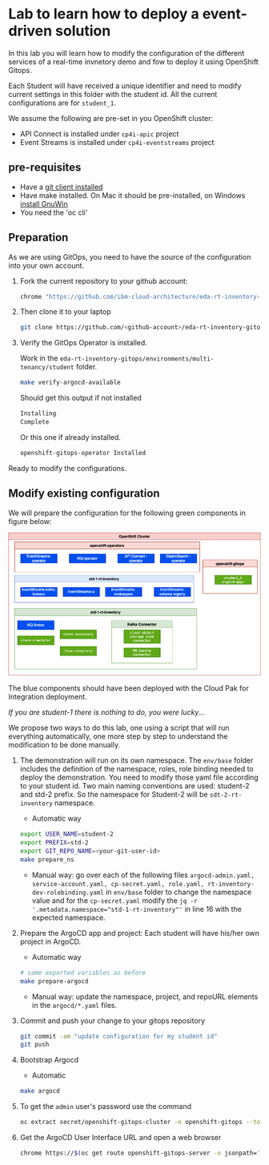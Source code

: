 # Lab to learn how to deploy a event-driven solution

In this lab you will learn how to modify the configuration of the different services of a real-time invnetory demo and fow to deploy it
using OpenShift Gitops.

Each Student will have received a unique identifier and need to modify current settings in this folder with the student id. All the current configurations are for `student_1`.

We assume the following are pre-set in you OpenShift cluster:

* API Connect is installed under `cp4i-apic` project
* Event Streams is installed under `cp4i-eventstreams` project

## pre-requisites

* Have a [git client installed](https://github.com/git-guides/install-git)
* Have make installed. On Mac it should be pre-installed, on Windows [install GnuWin](http://gnuwin32.sourceforge.net/install.html)
* You need the 'oc cli'

## Preparation

As we are using GitOps, you need to have the source of the configuration into your own account.

1. Fork the current repository to your github account: 

    ```sh
    chrome "https://github.com/ibm-cloud-architecture/eda-rt-inventory-gitops"
    ```

1. Then clone it to your laptop

    ```sh
    git clone https://github.com/<github-account>/eda-rt-inventory-gitops
    ```

1. Verify the GitOps Operator is installed.

    Work in the `eda-rt-inventory-gitops/environments/multi-tenancy/student` folder.

    ```sh
    make verify-argocd-available
    ```

    Should get this output if not installed

    ```sh
    Installing
    Complete
    ```

    Or this one if already installed.

    ```sh
    openshift-gitops-operator Installed
    ```

Ready to modify the configurations.


## Modify existing configuration

We will prepare the configuration for the following green components in figure below:

![](../../../docs/images/student_env.png)

The blue components should have been deployed with the Cloud Pak for Integration deployment. 

*If you are student-1 there is nothing to do, you were lucky...*

We propose two ways to do this lab, one using a script that will run everything automatically, one more step by step to understand the modification to be done manually.

1. The demonstration will run on its own namespace. The `env/base` folder includes the definition of the namespace, roles, role binding needed to deploy the demonstration. You need to modify those yaml file according to your student id. Two main naming conventions are used: student-2 and std-2 prefix. So the namespace for Student-2 will be `sdt-2-rt-inventory` namespace. 

    * Automatic way

    ```sh
    export USER_NAME=student-2
    export PREFIX=std-2
    export GIT_REPO_NAME=<your-git-user-id>
    make prepare_ns
    ```

    * Manual way: go over each of the following files `argocd-admin.yaml, service-account.yaml, cp-secret.yaml,	role.yaml, rt-inventory-dev-rolebinding.yaml`  in `env/base` folder to change the namespace value and for the `cp-secret.yaml` modify the `jq -r '.metadata.namespace="std-1-rt-inventory"'` in line 16 with the expected namespace.


1. Prepare the ArgoCD app and project: Each student will have his/her own project in ArgoCD.

    * Automatic way

    ```sh
    # same exported variables as before
    make prepare-argocd
    ```

    * Manual way: update the namespace, project, and repoURL elements in the `argocd/*.yaml` files.

1. Commit and push your change to your gitops repository

    ```sh
    git commit -am "update configuration for my student id"
    git push 
    ```

1. Bootstrap Argocd 

    * Automatic

    ```sh
    make argocd
    ```

1. To get the `admin` user's password use the command

    ```sh
    oc extract secret/openshift-gitops-cluster -n openshift-gitops --to=-
    ```

1. Get the ArgoCD User Interface URL and open a web browser

   ```sh
   chrome https://$(oc get route openshift-gitops-server -o jsonpath='{.status.ingress[].host}'  -n openshift-gitops)
   ```



